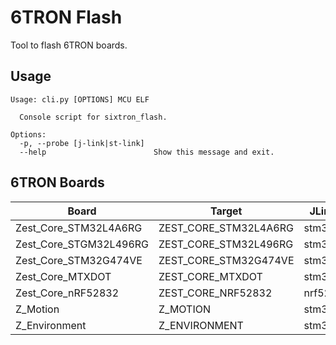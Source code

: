 # 6TRON Flash
Tool to flash 6TRON boards.

## Usage
```
Usage: cli.py [OPTIONS] MCU ELF

  Console script for sixtron_flash.

Options:
  -p, --probe [j-link|st-link]
  --help                        Show this message and exit.
```

## 6TRON Boards

| Board                  | Target                | JLink device  |
|------------------------|-----------------------|---------------|
| Zest_Core_STM32L4A6RG  | ZEST_CORE_STM32L4A6RG | stm32l4a6rg   |
| Zest_Core_STGM32L496RG | ZEST_CORE_STM32L496RG | stm32l496rg   |
| Zest_Core_STM32G474VE  | ZEST_CORE_STM32G474VE | stm32g474ve   |
| Zest_Core_MTXDOT       | ZEST_CORE_MTXDOT      | stm32l496rg   |
| Zest_Core_nRF52832     | ZEST_CORE_NRF52832    | nrf52832_xxaa |
| Z_Motion               | Z_MOTION              | stm32l496rg   |
| Z_Environment          | Z_ENVIRONMENT         | stm32l496rg   |
